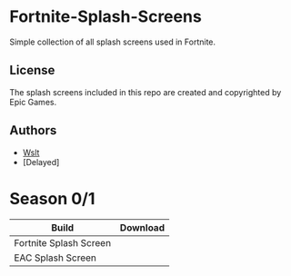 # Fortnite-Splash-Screens

Simple collection of all splash screens used in Fortnite.

## License

The splash screens included in this repo are created and copyrighted by Epic Games.

## Authors

- [Wslt](https://github.com/CodeWslt)
- [Delayed]

# Season 0/1

| Build                  	 | Download          	 |
| ------------------------------ | --------------------- |
| Fortnite Splash Screen        	                 |
| EAC Splash Screen                |               |